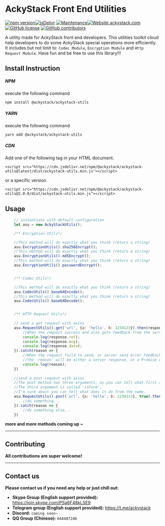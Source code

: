 # AckyStack Front End Utilities

[![npm version](https://badge.fury.io/js/%40ackystack%2Fackystack-utils.svg)](https://badge.fury.io/js/%40ackystack%2Fackystack-utils)[![jsDelivr](https://data.jsdelivr.com/v1/package/npm/@ackystack/ackystack-utils/badge)](https://www.jsdelivr.com/package/npm/@ackystack/ackystack-utils) [![Maintenance](https://img.shields.io/badge/Maintained%3F-yes-green.svg)](https://GitHub.com/AckyStack/AckyStack-Frontend-Utils/graphs/commit-activity)[![Website ackystack.com](https://img.shields.io/website-up-down-green-red/http/shields.io.svg)](https://www.ackystack.com/)[![GitHub license](https://img.shields.io/github/license/AckyStack/AckyStack-Frontend-Utils.svg)](https://github.com/AckyStack/AckyStack-Frontend-Utils/blob/master/LICENSE) [![GitHub contributors](https://img.shields.io/github/contributors/AckyStack/AckyStack-Frontend-Utils.svg)](https://GitHub.com/AckyStack/AckyStack-Frontend-Utils/graphs/contributors/)

A utility made for AckyStack front end developers. This utilities toolkit cloud help developers to do some AckyStack special operations more efficiently. It includes but not limit to: `Codec Module`, `Encryption Module` and `Http Request Module`. Have fun and be free to use this library!!!



## Install Instruction

##### NPM

execute the following command

```npm install @ackystack/ackystack-utils```



##### YARN

execute the following command

```yarn add @ackystack/ackystack-utils```



##### CDN

Add one of the following tag in your HTML document.

```<script src="https://cdn.jsdelivr.net/npm/@ackystack/ackystack-utils@latest/dist/ackystack-utils.min.js"></script>```

 or a specific version 

```<script src="https://cdn.jsdelivr.net/npm/@ackystack/ackystack-utils@2.0.0/dist/ackystack-utils.min.js"></script>```



## Usage

```javascript
    // instantiate with default configuration
    let asu = new AckyStackUtils();

    /** Encryption Utils*/

	//This method will do exactly what you think (return a string)
    asu.EncryptionUtils().sha256Encrypt();
	//This method will do exactly what you think (return a string)
    asu.EncryptionUtils().md5Encrypt();     
	//This method will do exactly what you think (return a string)
    asu.EncryptionUtils().passwordEncrypt();


    /** Codec Utils*/

	//This method will do exactly what you think (return a string)
    asu.CodecUtils().base64Encode();
	//This method will do exactly what you think (return a string)
    asu.CodecUtils().base64Decode();


    /** HTTP Request Utils*/
    
    // send a get request with axios
    asu.RequestUtils().get('url', {a: 'hello', b: 1234123}).then(response => {
        //When the request success and also gets feedback from the server...
        console.log(response.ret);
        console.log(response.msg);
        console.log(response.data);
    }).catch(reason => {
        //When the request faild to send, or server send error feedback...
        //the 'reason' will be either a server response, or a Promise error.
        console.log(reason);
    })
    
    //send a post request with axios
    //The post method has three arguments, as you can tell what first and second is. 
	//The third argument is called 'isForm',
    //I'm sure about you can tell what does it do from the name.
    asu.RequestUtils().post('url', {a: 'hello', b: 1234123}, true).then(response => {
        //do something...
    }).catch(reason => {
        //do something else...
    })

```

**more and more methods coming up ~**

---

## Contributing

**All contributions are super welcome!**

---

## Contact us

**Please contact us if you need any help or just chill out:**

- **Skype Group (English support provided):** https://join.skype.com/PSa6F48kLSE9
- **Telegram group (English support provided):** https://t.me/ackystack
- **Discord:** `coming soon~`
- **QQ Group (Chinese):**  `644487246`





